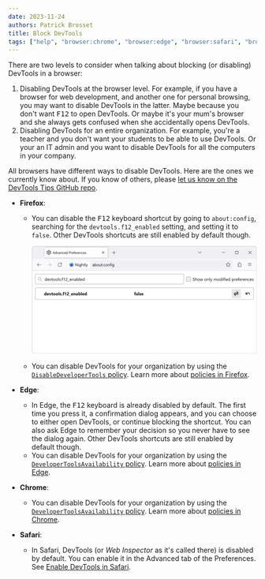 ```yaml
---
date: 2023-11-24
authors: Patrick Brosset
title: Block DevTools
tags: ["help", "browser:chrome", "browser:edge", "browser:safari", "browser:firefox"]
---
```

There are two levels to consider when talking about blocking (or disabling) DevTools in a browser:

1. Disabling DevTools at the browser level. For example, if you have a browser for web development, and another one for personal browsing, you may want to disable DevTools in the latter. Maybe because you don't want <kbd>F12</kbd> to open DevTools. Or maybe it's your mum's browser and she always gets confused when she accidentally opens DevTools.
1. Disabling DevTools for an entire organization. For example, you're a teacher and you don't want your students to be able to use DevTools. Or your an IT admin and you want to disable DevTools for all the computers in your company.

All browsers have different ways to disable DevTools. Here are the ones we currently know about. If you know of others, please [let us know on the DevTools Tips GitHub repo](https://github.com/captainbrosset/devtools-tips).

* **Firefox**:

  * You can disable the <kbd>F12</kbd> keyboard shortcut by going to `about:config`, searching for the `devtools.f12_enabled` setting, and setting it to `false`. Other DevTools shortcuts are still enabled by default though.

    ![Disabling F12 in Firefox's about:config page](../../assets/img/block-devtools.png)

  * You can disable DevTools for your organization by using the [`DisableDeveloperTools` policy](https://mozilla.github.io/policy-templates/#disabledevelopertools). Learn more about [policies in Firefox](https://support.mozilla.org/products/firefox-enterprise/policies-customization-enterprise/policies-overview-enterprise).

* **Edge**:

  * In Edge, the <kbd>F12</kbd> keyboard is already disabled by default. The first time you press it, a confirmation dialog appears, and you can choose to either open DevTools, or continue blocking the shortcut. You can also ask Edge to remember your decision so you never have to see the dialog again. Other DevTools shortcuts are still enabled by default though.
  * You can disable DevTools for your organization by using the [`DeveloperToolsAvailability` policy](https://learn.microsoft.com/deployedge/microsoft-edge-policies#developertoolsavailability). Learn more about [policies in Edge](https://learn.microsoft.com/deployedge/microsoft-edge-policies).

* **Chrome**:

  * You can disable DevTools for your organization by using the [`DeveloperToolsAvailability` policy](https://chromeenterprise.google/policies/#DeveloperToolsAvailability). Learn more about [policies in Chrome](https://chromeenterprise.google/policies/).

* **Safari**:

  * In Safari, DevTools (or _Web Inspector_ as it's called there) is disabled by default. You can enable it in the Advanced tab of the Preferences. See [Enable DevTools in Safari](./enable-safari-devtools.md).
